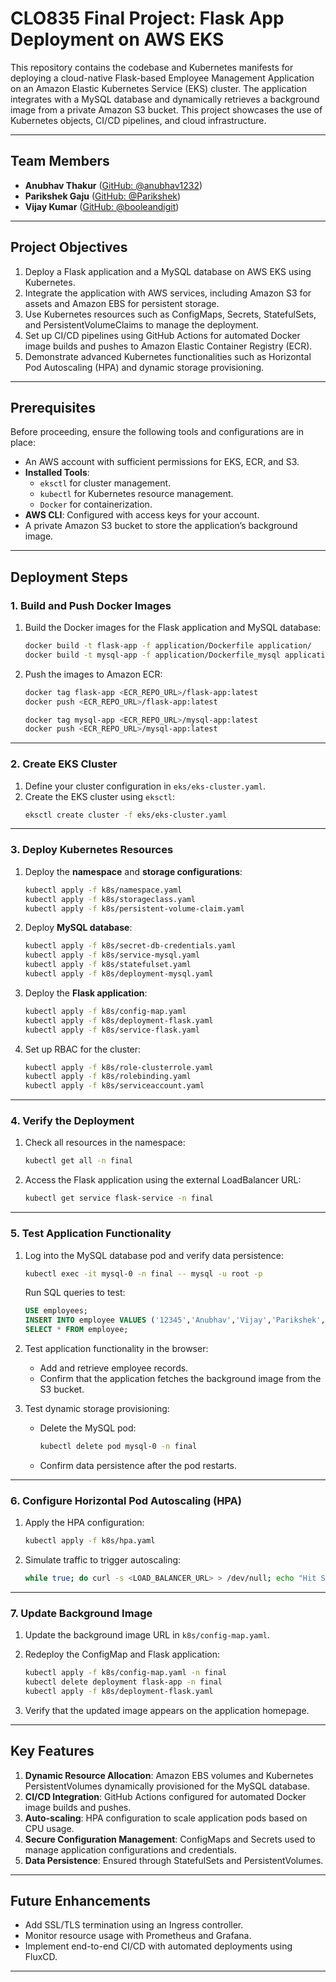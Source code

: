# **CLO835 Final Project: Flask App Deployment on AWS EKS**

This repository contains the codebase and Kubernetes manifests for deploying a cloud-native Flask-based Employee Management Application on an Amazon Elastic Kubernetes Service (EKS) cluster. The application integrates with a MySQL database and dynamically retrieves a background image from a private Amazon S3 bucket. This project showcases the use of Kubernetes objects, CI/CD pipelines, and cloud infrastructure.

---

## **Team Members**
- **Anubhav Thakur** ([GitHub: @anubhav1232](https://github.com/anubhav1232))
- **Parikshek Gaju** ([GitHub: @Parikshek](https://github.com/Parikshek))
- **Vijay Kumar** ([GitHub: @booleandigit](https://github.com/booleandigit))

---

## **Project Objectives**
1. Deploy a Flask application and a MySQL database on AWS EKS using Kubernetes.
2. Integrate the application with AWS services, including Amazon S3 for assets and Amazon EBS for persistent storage.
3. Use Kubernetes resources such as ConfigMaps, Secrets, StatefulSets, and PersistentVolumeClaims to manage the deployment.
4. Set up CI/CD pipelines using GitHub Actions for automated Docker image builds and pushes to Amazon Elastic Container Registry (ECR).
5. Demonstrate advanced Kubernetes functionalities such as Horizontal Pod Autoscaling (HPA) and dynamic storage provisioning.

---

## **Prerequisites**
Before proceeding, ensure the following tools and configurations are in place:
- An AWS account with sufficient permissions for EKS, ECR, and S3.
- **Installed Tools**:
  - `eksctl` for cluster management.
  - `kubectl` for Kubernetes resource management.
  - `Docker` for containerization.
- **AWS CLI**: Configured with access keys for your account.
- A private Amazon S3 bucket to store the application’s background image.

---

## **Deployment Steps**

### **1. Build and Push Docker Images**
1. Build the Docker images for the Flask application and MySQL database:
   ```bash
   docker build -t flask-app -f application/Dockerfile application/
   docker build -t mysql-app -f application/Dockerfile_mysql application/
   ```
2. Push the images to Amazon ECR:
   ```bash
   docker tag flask-app <ECR_REPO_URL>/flask-app:latest
   docker push <ECR_REPO_URL>/flask-app:latest

   docker tag mysql-app <ECR_REPO_URL>/mysql-app:latest
   docker push <ECR_REPO_URL>/mysql-app:latest
   ```

---

### **2. Create EKS Cluster**
1. Define your cluster configuration in `eks/eks-cluster.yaml`.
2. Create the EKS cluster using `eksctl`:
   ```bash
   eksctl create cluster -f eks/eks-cluster.yaml
   ```

---

### **3. Deploy Kubernetes Resources**
1. Deploy the **namespace** and **storage configurations**:
   ```bash
   kubectl apply -f k8s/namespace.yaml
   kubectl apply -f k8s/storageclass.yaml
   kubectl apply -f k8s/persistent-volume-claim.yaml
   ```

2. Deploy **MySQL database**:
   ```bash
   kubectl apply -f k8s/secret-db-credentials.yaml
   kubectl apply -f k8s/service-mysql.yaml
   kubectl apply -f k8s/statefulset.yaml
   kubectl apply -f k8s/deployment-mysql.yaml
   ```

3. Deploy the **Flask application**:
   ```bash
   kubectl apply -f k8s/config-map.yaml
   kubectl apply -f k8s/deployment-flask.yaml
   kubectl apply -f k8s/service-flask.yaml
   ```

4. Set up RBAC for the cluster:
   ```bash
   kubectl apply -f k8s/role-clusterrole.yaml
   kubectl apply -f k8s/rolebinding.yaml
   kubectl apply -f k8s/serviceaccount.yaml
   ```

---

### **4. Verify the Deployment**
1. Check all resources in the namespace:
   ```bash
   kubectl get all -n final
   ```
2. Access the Flask application using the external LoadBalancer URL:
   ```bash
   kubectl get service flask-service -n final
   ```

---

### **5. Test Application Functionality**
1. Log into the MySQL database pod and verify data persistence:
   ```bash
   kubectl exec -it mysql-0 -n final -- mysql -u root -p
   ```
   Run SQL queries to test:
   ```sql
   USE employees;
   INSERT INTO employee VALUES ('12345','Anubhav','Vijay','Parikshek','local');
   SELECT * FROM employee;
   ```

2. Test application functionality in the browser:
   - Add and retrieve employee records.
   - Confirm that the application fetches the background image from the S3 bucket.

3. Test dynamic storage provisioning:
   - Delete the MySQL pod:
     ```bash
     kubectl delete pod mysql-0 -n final
     ```
   - Confirm data persistence after the pod restarts.

---

### **6. Configure Horizontal Pod Autoscaling (HPA)**
1. Apply the HPA configuration:
   ```bash
   kubectl apply -f k8s/hpa.yaml
   ```
2. Simulate traffic to trigger autoscaling:
   ```bash
   while true; do curl -s <LOAD_BALANCER_URL> > /dev/null; echo "Hit Successful"; done
   ```

---

### **7. Update Background Image**
1. Update the background image URL in `k8s/config-map.yaml`.
2. Redeploy the ConfigMap and Flask application:
   ```bash
   kubectl apply -f k8s/config-map.yaml -n final
   kubectl delete deployment flask-app -n final
   kubectl apply -f k8s/deployment-flask.yaml
   ```

3. Verify that the updated image appears on the application homepage.

---

## **Key Features**
1. **Dynamic Resource Allocation**: Amazon EBS volumes and Kubernetes PersistentVolumes dynamically provisioned for the MySQL database.
2. **CI/CD Integration**: GitHub Actions configured for automated Docker image builds and pushes.
3. **Auto-scaling**: HPA configuration to scale application pods based on CPU usage.
4. **Secure Configuration Management**: ConfigMaps and Secrets used to manage application configurations and credentials.
5. **Data Persistence**: Ensured through StatefulSets and PersistentVolumes.

---

## **Future Enhancements**
- Add SSL/TLS termination using an Ingress controller.
- Monitor resource usage with Prometheus and Grafana.
- Implement end-to-end CI/CD with automated deployments using FluxCD.

---